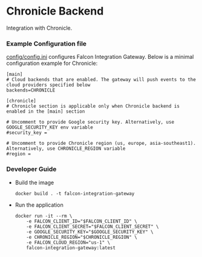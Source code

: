 # Chronicle Backend

Integration with Chronicle.

### Example Configuration file

[config/config.ini](https://github.com/CrowdStrike/falcon-integration-gateway/blob/main/config/config.ini) configures Falcon Integration Gateway. Below is a minimal configuration example for Chronicle:
```
[main]
# Cloud backends that are enabled. The gateway will push events to the cloud providers specified below
backends=CHRONICLE

[chronicle]
# Chronicle section is applicable only when Chronicle backend is enabled in the [main] section

# Uncomment to provide Google security key. Alternatively, use GOOGLE_SECURITY_KEY env variable
#security_key =

# Uncomment to provide Chronicle region (us, europe, asia-southeast1). Alternatively, use CHRONICLE_REGION variable
#region =
```

### Developer Guide

 - Build the image
   ```
   docker build . -t falcon-integration-gateway
   ```
 - Run the application
   ```
   docker run -it --rm \
       -e FALCON_CLIENT_ID="$FALCON_CLIENT_ID" \
       -e FALCON_CLIENT_SECRET="$FALCON_CLIENT_SECRET" \
       -e GOOGLE_SECURITY_KEY="$GOOGLE_SECURITY_KEY" \
       -e CHRONICLE_REGION="$CHRONICLE_REGION" \
       -e FALCON_CLOUD_REGION="us-1" \
       falcon-integration-gateway:latest
   ```
